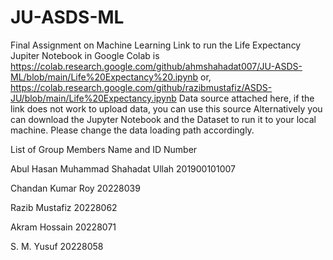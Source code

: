 # JU-ASDS-ML
Final Assignment on Machine Learning
Link to run the Life Expectancy Jupiter Notebook in Google Colab is https://colab.research.google.com/github/ahmshahadat007/JU-ASDS-ML/blob/main/Life%20Expectancy%20.ipynb
or, https://colab.research.google.com/github/razibmustafiz/ASDS-JU/blob/main/Life%20Expectancy.ipynb
Data source attached here, if the link does not work to upload data, you can use this source
Alternatively you can download the Jupyter Notebook and the Dataset to run it to your local machine. Please change the data loading path accordingly.

List of Group Members Name and ID Number

Abul Hasan Muhammad Shahadat Ullah 201900101007

Chandan Kumar Roy 20228039

Razib Mustafiz 20228062

Akram Hossain 20228071

S. M. Yusuf 20228058
